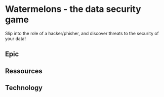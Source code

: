 # Watermelons - the data security game
Slip into the role of a hacker/phisher, and discover threats to the security of your data!

## Epic

## Ressources

## Technology
